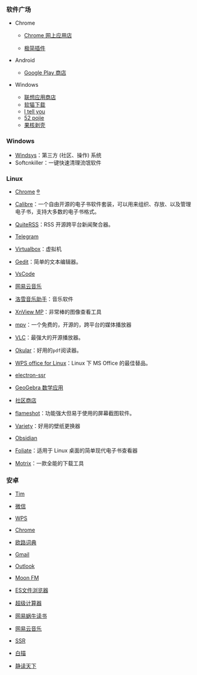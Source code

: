 ### 软件广场

- Chrome
  - [Chrome 网上应用店](https://chrome.google.com/webstore/category/extensions?utm_source=chrome-ntp-icon)

  - [极简插件](https://chrome.zzzmh.cn/)

- Android
  - [Google Play 商店](https://play.google.com/store)

- Windows
  - [联想应用商店](https://lestore.lenovo.com/)
  - [软猫下载](https://www.softmall.net/)
  - [I tell you](https://msdn.itellyou.cn/)
  - [52 pojie](https://www.52pojie.cn/)
  - [果核剥壳](https://www.ghxi.com/)

### Windows

- [Windsys](https://windsys.win/)：第三方 (社区、操作) 系统
- Softcnkiller：一键快速清理流氓软件

### Linux

- [Chrome](https://www.google.com/intl/zh-CN/chrome/) [®](https://omahaproxy.appspot.com/)

- [Calibre](https://calibre-ebook.com/)：一个自由开源的电子书软件套装，可以用来组织、存放、以及管理电子书，支持大多数的电子书格式。

- [QuiteRSS](https://quiterss.org/)：RSS 开源跨平台新闻聚合器。

- [Telegram](https://telegram.org/)

- [Virtualbox](https://www.virtualbox.org/)：虚拟机

- [Gedit](https://wiki.gnome.org/Apps/Gedit)：简单的文本编辑器。

- [VsCode](https://code.visualstudio.com/)

- [网易云音乐](https://music.163.com/#/download)

- [洛雪音乐助手](https://github.com/lyswhut/lx-music-desktop)：音乐软件

- [XnView MP](http://www.xnview.com/)：非常棒的图像查看工具

- [mpv](https://mpv.io/)：一个免费的，开源的，跨平台的媒体播放器

- [VLC](https://www.videolan.org/vlc/index.zh.html)：最强大的开源播放器。

- [Okular](https://okular.kde.org/)：好用的`pdf`阅读器。

- [WPS office for Linux](https://www.wps.cn/product/wpslinux)：Linux 下 MS Office 的最佳替品。

- [electron-ssr](https://github.com/qingshuisiyuan/electron-ssr-backup/releases)

- [GeoGebra 数学应用](http://ggb123.cn/)

- [社区商店](https://gitee.com/deepin-community-store/spark-store)

- [flameshot](https://github.com/flameshot-org/flameshot/)：功能强大但易于使用的屏幕截图软件。

- [Variety](https://launchpad.net/variety)：好用的壁纸更换器

- [Obsidian](https://obsidian.md/)

- [Foliate](https://johnfactotum.github.io/foliate/)：适用于 Linux 桌面的简单现代电子书查看器

- [Motrix](https://github.com/agalwood/Motrix/)：一款全能的下载工具

### 安卓

- [Tim](https://tim.qq.com/)  

- [微信](https://weixin.qq.com/)

- [WPS](https://www.wps.cn/)

- [Chrome](https://www.google.cn/intl/zh-CN/chrome/)

- [欧路词典](https://www.eudic.net/v4/en/app/eudic)

- [Gmail](https://play.google.com/store/apps/details?id=com.google.android.gm&hl=en_US)

- [Outlook](https://play.google.com/store/apps/details?id=com.microsoft.office.outlook&hl=en_US)

- [Moon FM](https://moon.fm/)

- [ES文件浏览器](https://www.coolapk.com/apk/com.estrongs.android.pop)

- [超级计算器](http://www.mz6.net/soft/17617.html)

- [网易蜗牛读书](https://du.163.com/)

- [网易云音乐](https://music.163.com/)

- [SSR](https://github.com/shadowsocksrr/shadowsocksr-android/releases)

- [白描](https://baimiao.uzero.cn/)

- [静读天下](https://www.moondownload.com/chinese.html)